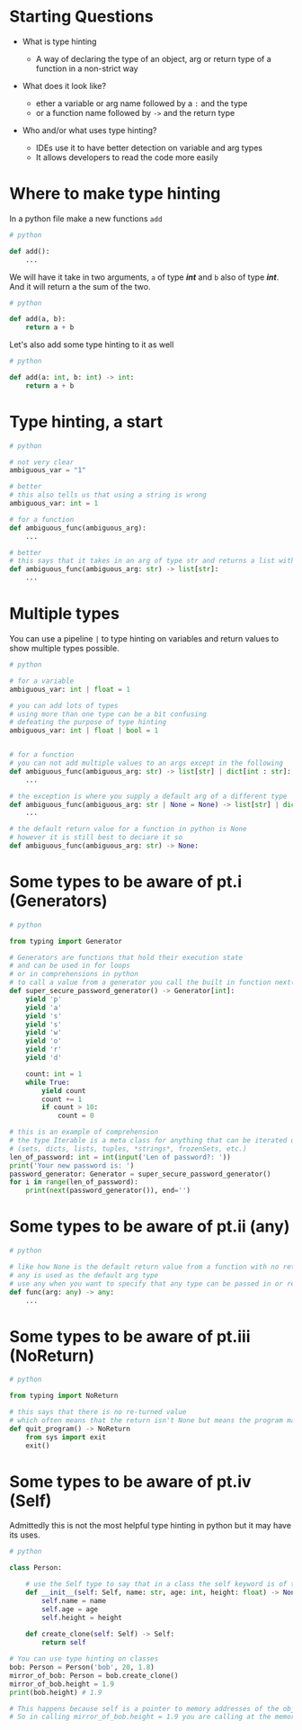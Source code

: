 # Starting Questions
* What is type hinting
    - A way of declaring the type of an object, arg or return type of a function in a non-strict way

* What does it look like?
    - ether a variable or arg name followed by a `:` and the type
    - or a function name followed by `->` and the return type
    
* Who and/or what uses type hinting?
    - IDEs use it to have better detection on variable and arg types
    - It allows developers to read the code more easily
    
# Where to make type hinting 
In a python file make a new functions `add`
```python 
# python 

def add():
    ...
```

We will have it take in two arguments, `a` of type ***int*** and `b` also of type ***int***.
And it will return a the sum of the two.
```python
# python 

def add(a, b):
    return a + b
```

Let's also add some type hinting to it as well
```python
# python 

def add(a: int, b: int) -> int:
    return a + b
```

# Type hinting, a start
```python
# python

# not very clear
ambiguous_var = "1"

# better
# this also tells us that using a string is wrong
ambiguous_var: int = 1

# for a function
def ambiguous_func(ambiguous_arg):
    ...

# better
# this says that it takes in an arg of type str and returns a list with elements of type string
def ambiguous_func(ambiguous_arg: str) -> list[str]:
    ...
```

# Multiple types
You can use a pipeline `|` to type hinting on variables and return values to show multiple types possible.

```python
# python 

# for a variable
ambiguous_var: int | float = 1

# you can add lots of types
# using more than one type can be a bit confusing
# defeating the purpose of type hinting
ambiguous_var: int | float | bool = 1


# for a function
# you can not add multiple values to an args except in the following
def ambiguous_func(ambiguous_arg: str) -> list[str] | dict[int : str]:
    ...

# the exception is where you supply a default arg of a different type
def ambiguous_func(ambiguous_arg: str | None = None) -> list[str] | dict[int : str]:
    ...

# the default return value for a function in python is None
# however it is still best to deciare it so
def ambiguous_func(ambiguous_arg: str) -> None:
```

# Some types to be aware of pt.i (Generators)
```python   
# python

from typing import Generator

# Generators are functions that hold their execution state
# and can be used in for loops
# or in comprehensions in python
# to call a value from a generator you call the built in function next()
def super_secure_password_generator() -> Generator[int]:
    yield 'p'
    yield 'a'
    yield 's'
    yield 's'
    yield 'w'
    yield 'o'
    yield 'r'
    yield 'd'

    count: int = 1
    while True:
        yield count
        count += 1
        if count > 10:
            count = 0

# this is an example of comprehension 
# the type Iterable is a meta class for anything that can be iterated over
# (sets, dicts, lists, tuples, *strings*, frozenSets, etc.)
len_of_password: int = int(input('Len of password?: '))
print('Your new password is: ')
password_generator: Generator = super_secure_password_generator()
for i in range(len_of_password):
    print(next(password_generator()), end='')
```

# Some types to be aware of pt.ii (any)

```python
# python

# like how None is the default return value from a function with no return statement
# any is used as the default arg type
# use any when you want to specify that any type can be passed in or returned
def func(arg: any) -> any:
    ...
```

# Some types to be aware of pt.iii (NoReturn)

```python
# python

from typing import NoReturn

# this says that there is no re-turned value
# which often means that the return isn't None but means the program may just end
def quit_program() -> NoReturn
    from sys import exit
    exit()
```

# Some types to be aware of pt.iv (Self)
Admittedly this is not the most helpful type hinting in python but it may have its uses.

```python 
# python

class Person:

    # use the Self type to say that in a class the self keyword is of type Self 
    def __init__(self: Self, name: str, age: int, height: float) -> None:
        self.name = name
        self.age = age
        self.height = height
    
    def create_clone(self: Self) -> Self:
        return self

# You can use type hinting on classes
bob: Person = Person('bob', 20, 1.8)
mirror_of_bob: Person = bob.create_clone()
mirror_of_bob.height = 1.9
print(bob.height) # 1.9

# This happens because self is a pointer to memory addresses of the object
# So in calling mirror_of_bob.height = 1.9 you are calling at the memory address where bob's height is, set it to 1.9
```

